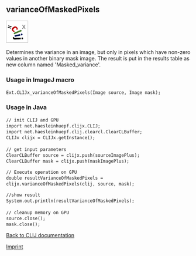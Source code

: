 ## varianceOfMaskedPixels
![Image](images/mini_clijx_logo.png)

Determines the variance in an image, but only in pixels which have non-zero values in another binary mask image. The result is put in the results table as new column named 'Masked_variance'.

### Usage in ImageJ macro
```
Ext.CLIJx_varianceOfMaskedPixels(Image source, Image mask);
```


### Usage in Java
```
// init CLIJ and GPU
import net.haesleinhuepf.clijx.CLIJ;
import net.haesleinhuepf.clij.clearcl.ClearCLBuffer;
CLIJx clijx = CLIJx.getInstance();

// get input parameters
ClearCLBuffer source = clijx.push(sourceImagePlus);
ClearCLBuffer mask = clijx.push(maskImagePlus);
```

```
// Execute operation on GPU
double resultVarianceOfMaskedPixels = clijx.varianceOfMaskedPixels(clij, source, mask);
```

```
//show result
System.out.println(resultVarianceOfMaskedPixels);

// cleanup memory on GPU
source.close();
mask.close();
```


[Back to CLIJ documentation](https://clij.github.io/)

[Imprint](https://clij.github.io/imprint)
